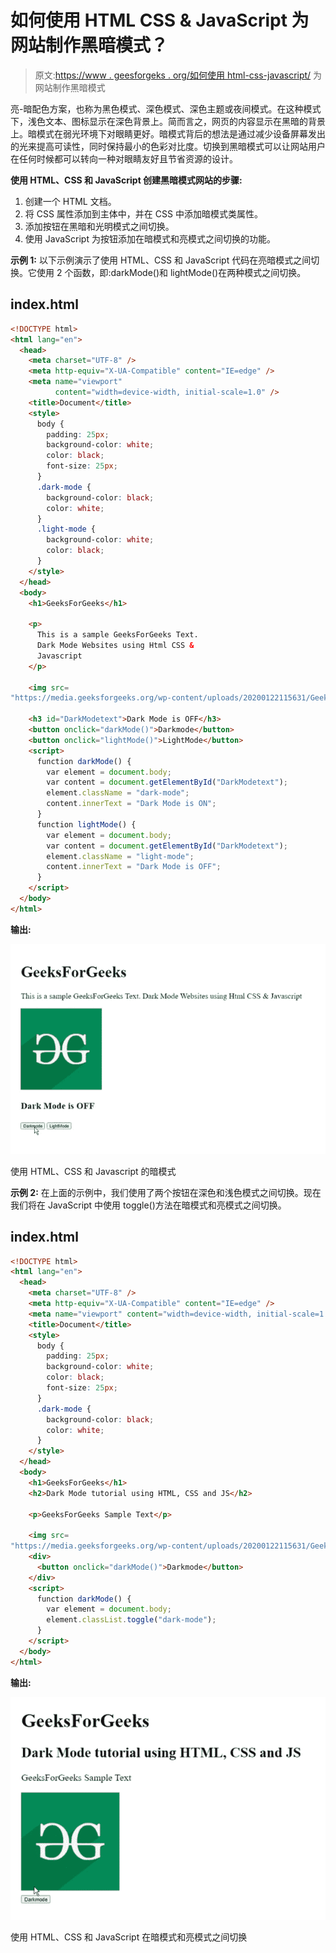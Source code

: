 # 如何使用 HTML CSS & JavaScript 为网站制作黑暗模式？

> 原文:[https://www . geesforgeks . org/如何使用 html-css-javascript/](https://www.geeksforgeeks.org/how-to-make-dark-mode-for-websites-using-html-css-javascript/) 为网站制作黑暗模式

亮-暗配色方案，也称为黑色模式、深色模式、深色主题或夜间模式。在这种模式下，浅色文本、图标显示在深色背景上。简而言之，网页的内容显示在黑暗的背景上。暗模式在弱光环境下对眼睛更好。暗模式背后的想法是通过减少设备屏幕发出的光来提高可读性，同时保持最小的色彩对比度。切换到黑暗模式可以让网站用户在任何时候都可以转向一种对眼睛友好且节省资源的设计。

**使用 HTML、CSS 和 JavaScript 创建黑暗模式网站的步骤:**

1.  创建一个 HTML 文档。
2.  将 CSS 属性添加到主体中，并在 CSS 中添加暗模式类属性。
3.  添加按钮在黑暗和光明模式之间切换。
4.  使用 JavaScript 为按钮添加在暗模式和亮模式之间切换的功能。

**示例 1:** 以下示例演示了使用 HTML、CSS 和 JavaScript 代码在亮暗模式之间切换。它使用 2 个函数，即:darkMode()和 lightMode()在两种模式之间切换。

## index.html

```html
<!DOCTYPE html>
<html lang="en">
  <head>
    <meta charset="UTF-8" />
    <meta http-equiv="X-UA-Compatible" content="IE=edge" />
    <meta name="viewport" 
          content="width=device-width, initial-scale=1.0" />
    <title>Document</title>
    <style>
      body {
        padding: 25px;
        background-color: white;
        color: black;
        font-size: 25px;
      }
      .dark-mode {
        background-color: black;
        color: white;
      }
      .light-mode {
        background-color: white;
        color: black;
      }
    </style>
  </head>
  <body>
    <h1>GeeksForGeeks</h1>

    <p>
      This is a sample GeeksForGeeks Text. 
      Dark Mode Websites using Html CSS &
      Javascript
    </p>

    <img src=
"https://media.geeksforgeeks.org/wp-content/uploads/20200122115631/GeeksforGeeks210.png"/>

    <h3 id="DarkModetext">Dark Mode is OFF</h3>
    <button onclick="darkMode()">Darkmode</button>
    <button onclick="lightMode()">LightMode</button>
    <script>
      function darkMode() {
        var element = document.body;
        var content = document.getElementById("DarkModetext");
        element.className = "dark-mode";
        content.innerText = "Dark Mode is ON";
      }
      function lightMode() {
        var element = document.body;
        var content = document.getElementById("DarkModetext");
        element.className = "light-mode";
        content.innerText = "Dark Mode is OFF";
      }
    </script>
  </body>
</html>
```

**输出:**

![](img/f39689fd661ed85b453133634b35f884.png)

使用 HTML、CSS 和 Javascript 的暗模式

**示例 2:** 在上面的示例中，我们使用了两个按钮在深色和浅色模式之间切换。现在我们将在 JavaScript 中使用 toggle()方法在暗模式和亮模式之间切换。

## index.html

```html
<!DOCTYPE html>
<html lang="en">
  <head>
    <meta charset="UTF-8" />
    <meta http-equiv="X-UA-Compatible" content="IE=edge" />
    <meta name="viewport" content="width=device-width, initial-scale=1.0" />
    <title>Document</title>
    <style>
      body {
        padding: 25px;
        background-color: white;
        color: black;
        font-size: 25px;
      }
      .dark-mode {
        background-color: black;
        color: white;
      }
    </style>
  </head>
  <body>
    <h1>GeeksForGeeks</h1>
    <h2>Dark Mode tutorial using HTML, CSS and JS</h2>

    <p>GeeksForGeeks Sample Text</p>

    <img src=
"https://media.geeksforgeeks.org/wp-content/uploads/20200122115631/GeeksforGeeks210.png"/>
    <div>
      <button onclick="darkMode()">Darkmode</button>
    </div>
    <script>
      function darkMode() {
        var element = document.body;
        element.classList.toggle("dark-mode");
      }
    </script>
  </body>
</html>
```

**输出:**

![](img/719a7b853f12418452809c9ba6246374.png)

使用 HTML、CSS 和 JavaScript 在暗模式和亮模式之间切换